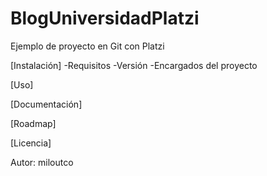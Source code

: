 # BlogUniversidadPlatzi
Ejemplo de proyecto en Git con Platzi

[Instalación]
-Requisitos
-Versión
-Encargados del proyecto

[Uso]

[Documentación]

[Roadmap]

[Licencia]

Autor: miloutco
